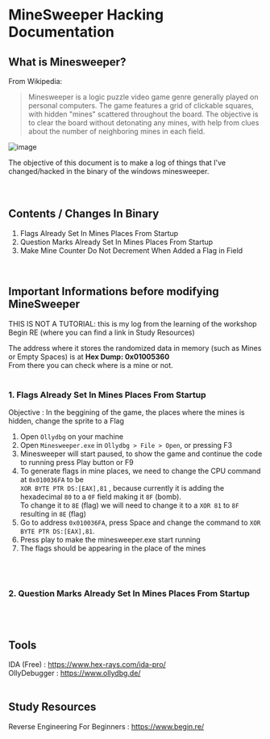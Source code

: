 # MineSweeper Hacking Documentation

## What is Minesweeper?
From Wikipedia:
>Minesweeper is a logic puzzle video game genre generally played on personal computers. The game features a grid of clickable squares, with hidden "mines" scattered throughout the board. The objective is to clear the board without detonating any mines, with help from clues about the number of neighboring mines in each field. 

![image](https://user-images.githubusercontent.com/5856107/223177684-78a9b037-4ea8-4fd2-ab2b-4871f28007c0.png)

The objective of this document is to make a log of things that I've changed/hacked in the binary of the windows minesweeper.
<br />
<br />
<br />

## Contents / Changes In Binary

1. Flags Already Set In Mines Places From Startup
2. Question Marks Already Set In Mines Places From Startup
3. Make Mine Counter Do Not Decrement When Added a Flag in Field

<br />

## Important Informations before modifying MineSweeper

THIS IS NOT A TUTORIAL: this is my log from the learning of the workshop Begin RE (where you can find a link in Study Resources)

The address where it stores the randomized data in memory (such as Mines or Empty Spaces) is at **Hex Dump: 0x01005360**\
From there you can check where is a mine or not.
<br />
<br />

### 1. Flags Already Set In Mines Places From Startup

Objective : In the beggining of the game, the places where the mines is hidden, change the sprite to a Flag

1. Open `Ollydbg` on your machine
2. Open `Minesweeper.exe` in `Ollydbg > File > Open`, or pressing F3
3. Minesweeper will start paused, to show the game and continue the code to running press Play button or F9
4. To generate flags in mine places, we need to change the CPU command at `0x010036FA` to be  
`XOR BYTE PTR DS:[EAX],81` , because currently it is adding the hexadecimal `80` to a `0F` field making it `8F` (bomb).  
To change it to `8E` (flag) we will need to change it to a `XOR 81` to `8F` resulting in `8E` (flag)
5. Go to address `0x010036FA`, press Space and change the command to `XOR BYTE PTR DS:[EAX],81`.
6. Press play to make the minesweeper.exe start running
7. The flags should be appearing in the place of the mines
<br />
<br />

### 2. Question Marks Already Set In Mines Places From Startup

<br />
<br />

## Tools

IDA (Free) : https://www.hex-rays.com/ida-pro/ \
OllyDebugger : https://www.ollydbg.de/
<br />
<br />

## Study Resources

Reverse Engineering For Beginners : https://www.begin.re/
